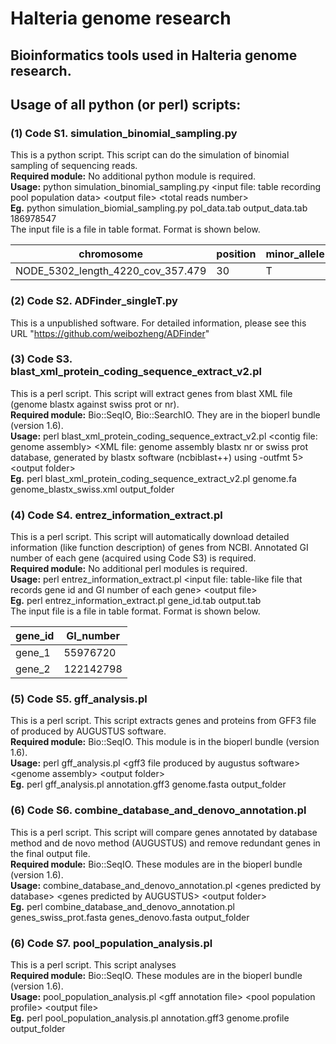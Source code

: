 # Halteria genome research
## Bioinformatics tools used in Halteria genome research.  
## Usage of all python (or perl) scripts:  
### (1) Code S1. simulation_binomial_sampling.py  
This is a python script. This script can do the simulation of binomial sampling of sequencing reads.  
**Required module:** No additional python module is required.  
**Usage:** python simulation_binomial_sampling.py \<input file: table recording pool population data\> \<output file\> \<total reads number\>   
  **Eg.** python simulation_biomial_sampling.py pol_data.tab output_data.tab 186978547  
The input file is a file in table format. Format is shown below.  

|chromosome|position|minor_allele|MAF|major_allele|MAAF|position_type|poly_type|reads_num|gene|
|---|---|---|---|---|---|---|---|---|---|
|NODE_5302_length_4220_cov_357.479|30|T|0.264044943820225|A|0.69873595505618|inter_genic|bi|1424|NULL|  

### (2) Code S2. ADFinder_singleT.py  
This is a unpublished software. For detailed information, please see this URL "https://github.com/weibozheng/ADFinder"  

### (3) Code S3. blast_xml_protein_coding_sequence_extract_v2.pl  
This is a perl script. This script will extract genes from blast XML file (genome blastx against swiss prot or nr).  
**Required module:** Bio::SeqIO, Bio::SearchIO. They are in the bioperl bundle (version 1.6).  
**Usage:** perl blast_xml_protein_coding_sequence_extract_v2.pl \<contig file: genome assembly\> \<XML file: genome assembly blastx nr or swiss prot database, generated by blastx software (ncbiblast++) using -outfmt 5\> \<output folder\>   
  **Eg.** perl blast_xml_protein_coding_sequence_extract_v2.pl genome.fa genome_blastx_swiss.xml output_folder  
  
### (4) Code S4. entrez_information_extract.pl  
This is a perl script. This script will automatically download detailed information (like function description) of genes from NCBI. Annotated GI number of each gene (acquired using Code S3) is required.    
**Required module:** No additional perl modules is required.  
**Usage:** perl entrez_information_extract.pl \<input file: table-like file that records gene id and GI number of each gene\> \<output file\>   
  **Eg.** perl entrez_information_extract.pl gene_id.tab output.tab   
The input file is a file in table format. Format is shown below.

|gene_id|GI_number|
|---|---|
|gene_1|55976720|
|gene_2|122142798|
  
### (5) Code S5. gff_analysis.pl  
This is a perl script. This script extracts genes and proteins from GFF3 file of produced by AUGUSTUS software.  
**Required module:** Bio::SeqIO. This module is in the bioperl bundle (version 1.6).  
**Usage:** perl gff_analysis.pl \<gff3 file produced by augustus software\> \<genome assembly\> \<output folder\>   
  **Eg.** perl gff_analysis.pl annotation.gff3 genome.fasta output_folder   
    
### (6) Code S6. combine_database_and_denovo_annotation.pl 
This is a perl script. This script will compare genes annotated by database method and de novo method (AUGUSTUS) and remove redundant genes in the final output file.  
**Required module:** Bio::SeqIO. These modules are in the bioperl bundle (version 1.6).  
**Usage:** combine_database_and_denovo_annotation.pl \<genes predicted by database\> \<genes predicted by AUGUSTUS\> \<output folder\>   
  **Eg.** perl combine_database_and_denovo_annotation.pl genes_swiss_prot.fasta genes_denovo.fasta output_folder  
  
### (6) Code S7. pool_population_analysis.pl 
This is a perl script. This script analyses   
**Required module:** Bio::SeqIO. These modules are in the bioperl bundle (version 1.6).  
**Usage:** pool_population_analysis.pl \<gff annotation file\> \<pool population profile\> \<output file\>   
  **Eg.** perl pool_population_analysis.pl annotation.gff3 genome.profile output_folder   

